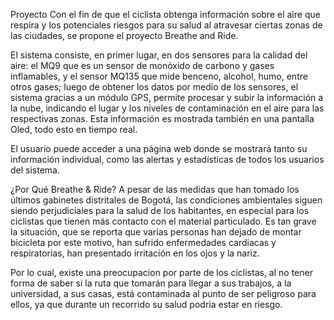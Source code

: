 Proyecto
Con el fin de que el ciclista obtenga información sobre el aire que respira y los potenciales riesgos para su salud al atravesar ciertas zonas de las ciudades, se propone el proyecto Breathe and Ride.

El sistema consiste, en primer lugar, en dos sensores para la calidad del aire: el MQ9 que es un sensor de monóxido de carbono y gases inflamables, y el sensor MQ135 que mide benceno, alcohol, humo, entre otros gases; luego de obtener los datos por medio de los sensores, el sistema gracias a un módulo GPS, permite procesar y subir la información a la nube, indicando el lugar y los niveles de contaminación en el aire para las respectivas zonas. Esta información es mostrada también en una pantalla Oled, todo esto en tiempo real.

El usuario puede acceder a una página web donde se mostrará tanto su información individual, como las alertas y estadísticas de todos los usuarios del sistema.

¿Por Qué Breathe & Ride?
A pesar de las medidas que han tomado los últimos gabinetes distritales de Bogotá, las condiciones ambientales siguen siendo perjudiciales para la salud de los habitantes, en especial para los ciclistas que tienen más contacto con el material particulado. Es tan grave la situación, que se reporta que varias personas han dejado de montar bicicleta por este motivo, han sufrido enfermedades cardiacas y respiratorias, han presentado irritación en los ojos y la nariz.

Por lo cual, existe una preocupacion por parte de los ciclistas, al no tener forma de saber si la ruta que tomarán para llegar a sus trabajos, a la universidad, a sus casas, está contaminada al punto de ser peligroso para ellos, ya que durante un recorrido su salud podria estar en riesgo.
